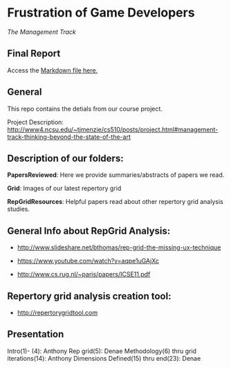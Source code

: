 # Frustration of Game Developers
*The Management Track*

## Final Report
Access the [Markdown file here.](https://github.com/FrustratedGameDev/Papers/blob/master/FinalReport/finalReport.md)

## General
This repo contains the detials from our course project.

Project Description: http://www4.ncsu.edu/~tjmenzie/cs510/posts/project.html#management-track-thinking-beyond-the-state-of-the-art


## Description of our folders:
**PapersReviewed**: Here we provide summaries/abstracts of papers we read.

**Grid**: Images of our latest repertory grid

**RepGridResources**: Helpful papers read about other repertory grid analysis studies.



## General Info about RepGrid Analysis:

* http://www.slideshare.net/bthomas/rep-grid-the-missing-ux-technique

* https://www.youtube.com/watch?v=aqpe1uGAjXc

* http://www.cs.rug.nl/~paris/papers/ICSE11.pdf 

## Repertory grid analysis creation tool: 

* http://repertorygridtool.com


## Presentation

Intro(1)- (4): Anthony
Rep grid(5): Denae
Methodology(6) thru grid iterations(14):  Anthony
Dimensions Defined(15) thru end(23): Denae
